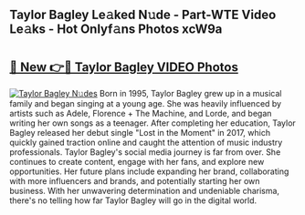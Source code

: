 ## Taylor Bagley Le𝚊ked N𝚞de - Part-WTE Video Le𝚊ks - Hot Onlyf𝚊ns Photos xcW9a

# <h2><a href="http://ac33978.deff.icu/?id=Taylor+Bagley">🔗 New 👉🔴 Taylor Bagley VIDEO Photos</a></h2>

[![Taylor Bagley N𝚞des](https://i.imgur.com/rIISA9y.gif)](http://ac33978.deff.icu/?id=Taylor+Bagley)
Born in 1995, Taylor Bagley grew up in a musical family and began singing at a young age. She was heavily influenced by artists such as Adele, Florence + The Machine, and Lorde, and began writing her own songs as a teenager. After completing her education, Taylor Bagley released her debut single "Lost in the Moment" in 2017, which quickly gained traction online and caught the attention of music industry professionals. Taylor Bagley's social media journey is far from over. She continues to create content, engage with her fans, and explore new opportunities. Her future plans include expanding her brand, collaborating with more influencers and brands, and potentially starting her own business. With her unwavering determination and undeniable charisma, there's no telling how far Taylor Bagley will go in the digital world.
